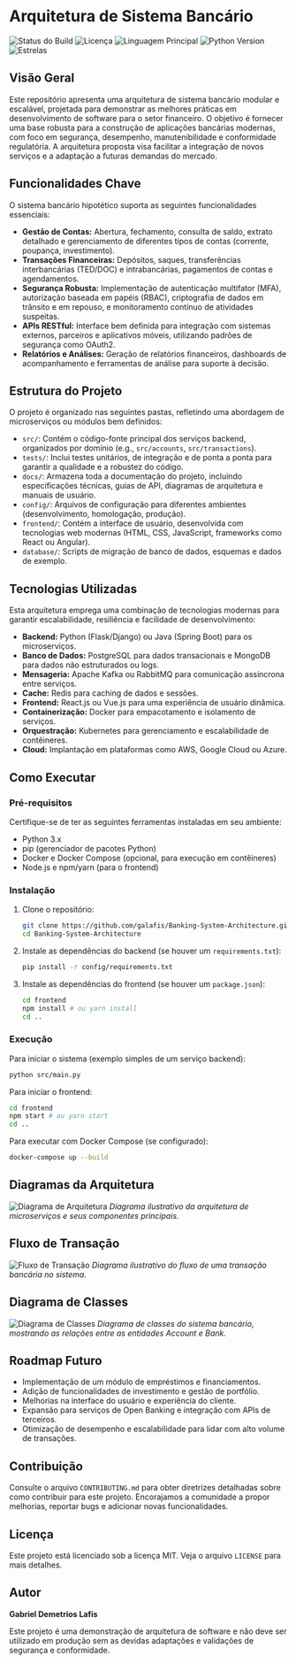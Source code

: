 # Arquitetura de Sistema Bancário

![Status do Build](https://img.shields.io/badge/build-passing-brightgreen)
![Licença](https://img.shields.io/badge/license-MIT-blue)
![Linguagem Principal](https://img.shields.io/github/languages/top/galafis/Banking-System-Architecture?color=blue)
![Python Version](https://img.shields.io/badge/python-3.x-blue)
![Estrelas](https://img.shields.io/github/stars/galafis/Banking-System-Architecture?style=social)

## Visão Geral

Este repositório apresenta uma arquitetura de sistema bancário modular e escalável, projetada para demonstrar as melhores práticas em desenvolvimento de software para o setor financeiro. O objetivo é fornecer uma base robusta para a construção de aplicações bancárias modernas, com foco em segurança, desempenho, manutenibilidade e conformidade regulatória. A arquitetura proposta visa facilitar a integração de novos serviços e a adaptação a futuras demandas do mercado.

## Funcionalidades Chave

O sistema bancário hipotético suporta as seguintes funcionalidades essenciais:

*   **Gestão de Contas:** Abertura, fechamento, consulta de saldo, extrato detalhado e gerenciamento de diferentes tipos de contas (corrente, poupança, investimento).
*   **Transações Financeiras:** Depósitos, saques, transferências interbancárias (TED/DOC) e intrabancárias, pagamentos de contas e agendamentos.
*   **Segurança Robusta:** Implementação de autenticação multifator (MFA), autorização baseada em papéis (RBAC), criptografia de dados em trânsito e em repouso, e monitoramento contínuo de atividades suspeitas.
*   **APIs RESTful:** Interface bem definida para integração com sistemas externos, parceiros e aplicativos móveis, utilizando padrões de segurança como OAuth2.
*   **Relatórios e Análises:** Geração de relatórios financeiros, dashboards de acompanhamento e ferramentas de análise para suporte à decisão.

## Estrutura do Projeto

O projeto é organizado nas seguintes pastas, refletindo uma abordagem de microserviços ou módulos bem definidos:

*   `src/`: Contém o código-fonte principal dos serviços backend, organizados por domínio (e.g., `src/accounts`, `src/transactions`).
*   `tests/`: Inclui testes unitários, de integração e de ponta a ponta para garantir a qualidade e a robustez do código.
*   `docs/`: Armazena toda a documentação do projeto, incluindo especificações técnicas, guias de API, diagramas de arquitetura e manuais de usuário.
*   `config/`: Arquivos de configuração para diferentes ambientes (desenvolvimento, homologação, produção).
*   `frontend/`: Contém a interface de usuário, desenvolvida com tecnologias web modernas (HTML, CSS, JavaScript, frameworks como React ou Angular).
*   `database/`: Scripts de migração de banco de dados, esquemas e dados de exemplo.

## Tecnologias Utilizadas

Esta arquitetura emprega uma combinação de tecnologias modernas para garantir escalabilidade, resiliência e facilidade de desenvolvimento:

*   **Backend:** Python (Flask/Django) ou Java (Spring Boot) para os microserviços.
*   **Banco de Dados:** PostgreSQL para dados transacionais e MongoDB para dados não estruturados ou logs.
*   **Mensageria:** Apache Kafka ou RabbitMQ para comunicação assíncrona entre serviços.
*   **Cache:** Redis para caching de dados e sessões.
*   **Frontend:** React.js ou Vue.js para uma experiência de usuário dinâmica.
*   **Containerização:** Docker para empacotamento e isolamento de serviços.
*   **Orquestração:** Kubernetes para gerenciamento e escalabilidade de contêineres.
*   **Cloud:** Implantação em plataformas como AWS, Google Cloud ou Azure.

## Como Executar

### Pré-requisitos

Certifique-se de ter as seguintes ferramentas instaladas em seu ambiente:

*   Python 3.x
*   pip (gerenciador de pacotes Python)
*   Docker e Docker Compose (opcional, para execução em contêineres)
*   Node.js e npm/yarn (para o frontend)

### Instalação

1.  Clone o repositório:
    ```bash
    git clone https://github.com/galafis/Banking-System-Architecture.git
    cd Banking-System-Architecture
    ```
2.  Instale as dependências do backend (se houver um `requirements.txt`):
    ```bash
    pip install -r config/requirements.txt
    ```
3.  Instale as dependências do frontend (se houver um `package.json`):
    ```bash
    cd frontend
    npm install # ou yarn install
    cd ..
    ```

### Execução

Para iniciar o sistema (exemplo simples de um serviço backend):

```bash
python src/main.py
```

Para iniciar o frontend:

```bash
cd frontend
npm start # ou yarn start
cd ..
```

Para executar com Docker Compose (se configurado):

```bash
docker-compose up --build
```

## Diagramas da Arquitetura

![Diagrama de Arquitetura](docs/architecture_diagram.png)
*Diagrama ilustrativo da arquitetura de microserviços e seus componentes principais.*

## Fluxo de Transação

![Fluxo de Transação](docs/architecture_diagram_rendered.png)
*Diagrama ilustrativo do fluxo de uma transação bancária no sistema.*

## Diagrama de Classes

![Diagrama de Classes](docs/architecture_diagram.png)
*Diagrama de classes do sistema bancário, mostrando as relações entre as entidades Account e Bank.*

## Roadmap Futuro

*   Implementação de um módulo de empréstimos e financiamentos.
*   Adição de funcionalidades de investimento e gestão de portfólio.
*   Melhorias na interface do usuário e experiência do cliente.
*   Expansão para serviços de Open Banking e integração com APIs de terceiros.
*   Otimização de desempenho e escalabilidade para lidar com alto volume de transações.

## Contribuição

Consulte o arquivo `CONTRIBUTING.md` para obter diretrizes detalhadas sobre como contribuir para este projeto. Encorajamos a comunidade a propor melhorias, reportar bugs e adicionar novas funcionalidades.

## Licença

Este projeto está licenciado sob a licença MIT. Veja o arquivo `LICENSE` para mais detalhes.

## Autor

**Gabriel Demetrios Lafis**

Este projeto é uma demonstração de arquitetura de software e não deve ser utilizado em produção sem as devidas adaptações e validações de segurança e conformidade.


